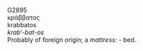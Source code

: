<body>
  <p>G2895<br>  κράββατος  <br> krabbatos  <br><i>krab‘-bat-os </i><br>Probably of foreign origin; a <i>mattress:</i> - bed.<br></p>
 </body>